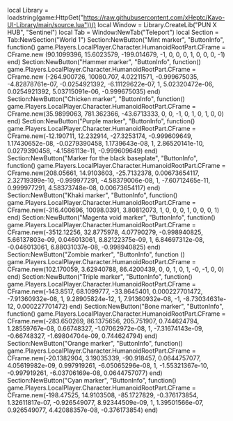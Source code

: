local Library = loadstring(game:HttpGet("https://raw.githubusercontent.com/xHeptc/Kavo-UI-Library/main/source.lua"))()
local Window = Library.CreateLib("PUN X HUB", "Sentinel")
local Tab = Window:NewTab("Teleport")
local Section = Tab:NewSection("World 1")
Section:NewButton("Mint marker", "ButtonInfo", function()
    game.Players.LocalPlayer.Character.HumanoidRootPart.CFrame = CFrame.new (90.1099396, 15.6023579, -199.014679, -1, 0, 0, 0, 1, 0, 0, 0, -1)
end)
Section:NewButton("Hammer marker", "ButtonInfo", function()
    game.Players.LocalPlayer.Character.HumanoidRootPart.CFrame = CFrame.new (-264.900726, 10080.707, 4.02211571, -0.999675035, -4.82878761e-07, -0.0254921392, -6.11129622e-07, 1, 5.02320472e-06, 0.0254921392, 5.03715091e-06, -0.999675035)
end)
Section:NewButton("Chicken marker", "ButtonInfo", function()
    game.Players.LocalPlayer.Character.HumanoidRootPart.CFrame = CFrame.new(35.9899063, 781.362366, -43.6713333, 0, 0, -1, 0, 1, 0, 1, 0, 0)
end)
Section:NewButton("Purple marker", "ButtonInfo", function()
    game.Players.LocalPlayer.Character.HumanoidRootPart.CFrame = CFrame.new(-12.190711, 12.232914, -27.3253174, -0.999609649, 1.17430652e-08, -0.0279390458, 1.1739643e-08, 1, 2.86520141e-10, 0.0279390458, -4.1586113e-11, -0.999609649)
end)
Section:NewButton("Marker for the black baseplate", "ButtonInfo", function()
    game.Players.LocalPlayer.Character.HumanoidRootPart.CFrame = CFrame.new(208.05661, 14.9103603, -25.7132378, 0.00673654117, 2.32719399e-10, -0.999977291, -4.58379006e-08, 1, -7.60712465e-11, 0.999977291, 4.58373748e-08, 0.00673654117)
end)
Section:NewButton("Khaki marker", "ButtonInfo", function()
    game.Players.LocalPlayer.Character.HumanoidRootPart.CFrame = CFrame.new(-316.400696, 10098.0391, 3.80812073, 1, 0, 0, 0, 1, 0, 0, 0, 1)
end)
Section:NewButton("Magenta void marker", "ButtonInfo", function()
    game.Players.LocalPlayer.Character.HumanoidRootPart.CFrame = CFrame.new(-3512.12256, 32.8775978, 4.07790279, -0.998940825, 5.66137803e-09, 0.046013061, 8.82122375e-09, 1, 6.84697312e-08, -0.046013061, 6.88031037e-08, -0.998940825)
end)
Section:NewButton("Zombie marker", "ButtonInfo", function ()
    game.Players.LocalPlayer.Character.HumanoidRootPart.CFrame = CFrame.new(102.170059, 3.62940788, 86.4200439, 0, 0, 1, 0, 1, -0, -1, 0, 0)
end)
Section:NewButton("Triple marker", "ButtonInfo", function()
    game.Players.LocalPlayer.Character.HumanoidRootPart.CFrame = CFrame.new(-143.8517, 68.1099777, -33.8645401, 0.000227701472, -7.91360932e-08, 1, 9.28905824e-12, 1, 7.91360932e-08, -1, -8.73034631e-12, 0.000227701472)
end)
Section:NewButton("Bone marker", "ButtonInfo", function()
    game.Players.LocalPlayer.Character.HumanoidRootPart.CFrame = CFrame.new(-283.650269, 86.1375656, 205.751907, 0.744624794, 1.28559767e-08, 0.66748327, -1.07062972e-08, 1, -7.31674143e-09, -0.66748327, -1.69804704e-09, 0.744624794)
end)
Section:NewButton("Orange marker", "ButtonInfo", function()
    game.Players.LocalPlayer.Character.HumanoidRootPart.CFrame = CFrame.new(-20.1382904, 3.19035339, -90.918457, 0.0644757077, 4.05619982e-09, 0.997919261, -6.05065296e-08, 1, -1.55321367e-10, -0.997919261, -6.03706169e-08, 0.0644757077)
end)
Section:NewButton("Cyan marker", "ButtonInfo", function()
    game.Players.LocalPlayer.Character.HumanoidRootPart.CFrame = CFrame.new(-198.47525, 14.9103508, -85.1727829, -0.376173854, 1.32611817e-07, -0.926549077, 8.92344509e-09, 1, 1.39501566e-07, 0.926549077, 4.42088357e-08, -0.376173854)
end)
